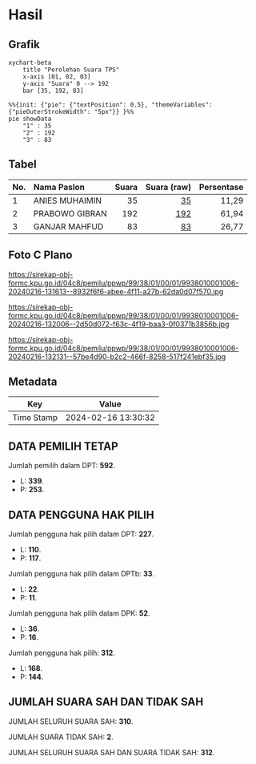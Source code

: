 # Hasil

## Grafik

```mermaid
xychart-beta
    title "Perolehan Suara TPS"
    x-axis [01, 02, 03]
    y-axis "Suara" 0 --> 192
    bar [35, 192, 83]
```

```mermaid
%%{init: {"pie": {"textPosition": 0.5}, "themeVariables": {"pieOuterStrokeWidth": "5px"}} }%%
pie showData
    "1" : 35
    "2" : 192
    "3" : 83
```

## Tabel

| No. | Nama Paslon    | Suara | Suara (raw) | Persentase |
|:--- |:-------------- | -----:| -----------:| ----------:|
| 1   | ANIES MUHAIMIN | 35    | [35][p-1]   | 11,29      |
| 2   | PRABOWO GIBRAN | 192   | [192][p-2]  | 61,94      |
| 3   | GANJAR MAHFUD  | 83    | [83][p-3]   | 26,77      |


[p-1]: https://github.com/gigit-pemilu/pemilu-2024-99-luar-negeri/blob/main/pilpres/hitung-suara/sub/99-luar-negeri/sub/38-dili-timor-leste/sub/01-dili-timor-leste/sub/0001-dili-timor-leste/sub/006-tps/sub/paslon-1.txt
[p-2]: https://github.com/gigit-pemilu/pemilu-2024-99-luar-negeri/blob/main/pilpres/hitung-suara/sub/99-luar-negeri/sub/38-dili-timor-leste/sub/01-dili-timor-leste/sub/0001-dili-timor-leste/sub/006-tps/sub/paslon-2.txt
[p-3]: https://github.com/gigit-pemilu/pemilu-2024-99-luar-negeri/blob/main/pilpres/hitung-suara/sub/99-luar-negeri/sub/38-dili-timor-leste/sub/01-dili-timor-leste/sub/0001-dili-timor-leste/sub/006-tps/sub/paslon-3.txt

## Foto C Plano

https://sirekap-obj-formc.kpu.go.id/04c8/pemilu/ppwp/99/38/01/00/01/9938010001006-20240216-131613--8932f6f6-abee-4f11-a27b-62da0d07f570.jpg

https://sirekap-obj-formc.kpu.go.id/04c8/pemilu/ppwp/99/38/01/00/01/9938010001006-20240216-132006--2d50d072-f63c-4f19-baa3-0f0371b3856b.jpg

https://sirekap-obj-formc.kpu.go.id/04c8/pemilu/ppwp/99/38/01/00/01/9938010001006-20240216-132131--57be4d90-b2c2-466f-8258-517f241ebf35.jpg


## Metadata

| Key        | Value               |
| ---------- | ------------------- |
| Time Stamp | 2024-02-16 13:30:32 |


## DATA PEMILIH TETAP

Jumlah pemilih dalam DPT: **592**.
 * L: **339**.
 * P: **253**.

## DATA PENGGUNA HAK PILIH

Jumlah pengguna hak pilih dalam DPT: **227**.
 * L: **110**.
 * P: **117**.

Jumlah pengguna hak pilih dalam DPTb: **33**.
 * L: **22**.
 * P: **11**.

Jumlah pengguna hak pilih dalam DPK: **52**.
 * L: **36**.
 * P: **16**.

Jumlah pengguna hak pilih: **312**.
 * L: **168**.
 * P: **144**.

## JUMLAH SUARA SAH DAN TIDAK SAH

JUMLAH SELURUH SUARA SAH: **310**.

JUMLAH SUARA TIDAK SAH: **2**.

JUMLAH SELURUH SUARA SAH DAN SUARA TIDAK SAH: **312**.


